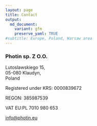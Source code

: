 ```yaml
---
layout: page
title: Contact
output:
  md_document:
    variant: gfm
    preserve_yaml: TRUE
#subtitle: Europe, Poland, Warsaw area
---
```


### Photin sp. Z O.O.

Lutoslawskiego 15,  
05-080 Klaudyn,  
Poland  

Registered under KRS: 0000839672  

REGON: 385987539  

VAT EU:PL 7010 980 653  


<info@photin.eu>
